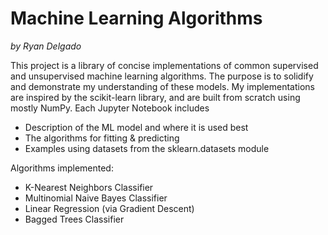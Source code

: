 # Machine Learning Algorithms
*by Ryan Delgado*

This project is a library of concise implementations of common supervised and unsupervised machine learning algorithms. The
purpose is to solidify and demonstrate my understanding of these models. My implementations are inspired by the scikit-learn
library, and are built from scratch using mostly NumPy. Each Jupyter Notebook includes
* Description of the ML model and where it is used best
* The algorithms for fitting & predicting
* Examples using datasets from the sklearn.datasets module

Algorithms implemented:
* K-Nearest Neighbors Classifier
* Multinomial Naive Bayes Classifier
* Linear Regression (via Gradient Descent)
* Bagged Trees Classifier